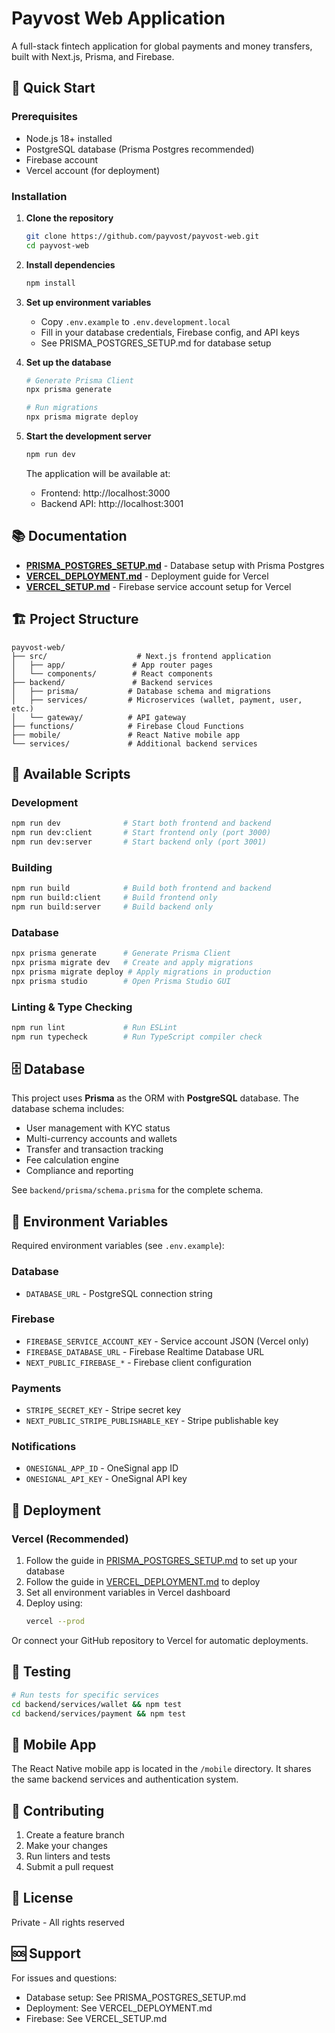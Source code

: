 # Payvost Web Application

A full-stack fintech application for global payments and money transfers, built with Next.js, Prisma, and Firebase.

## 🚀 Quick Start

### Prerequisites
- Node.js 18+ installed
- PostgreSQL database (Prisma Postgres recommended)
- Firebase account
- Vercel account (for deployment)

### Installation

1. **Clone the repository**
   ```bash
   git clone https://github.com/payvost/payvost-web.git
   cd payvost-web
   ```

2. **Install dependencies**
   ```bash
   npm install
   ```

3. **Set up environment variables**
   - Copy `.env.example` to `.env.development.local`
   - Fill in your database credentials, Firebase config, and API keys
   - See PRISMA_POSTGRES_SETUP.md for database setup

4. **Set up the database**
   ```bash
   # Generate Prisma Client
   npx prisma generate
   
   # Run migrations
   npx prisma migrate deploy
   ```

5. **Start the development server**
   ```bash
   npm run dev
   ```

   The application will be available at:
   - Frontend: http://localhost:3000
   - Backend API: http://localhost:3001

## 📚 Documentation

- **[PRISMA_POSTGRES_SETUP.md](PRISMA_POSTGRES_SETUP.md)** - Database setup with Prisma Postgres
- **[VERCEL_DEPLOYMENT.md](VERCEL_DEPLOYMENT.md)** - Deployment guide for Vercel
- **[VERCEL_SETUP.md](VERCEL_SETUP.md)** - Firebase service account setup for Vercel

## 🏗️ Project Structure

```
payvost-web/
├── src/                    # Next.js frontend application
│   ├── app/               # App router pages
│   └── components/        # React components
├── backend/               # Backend services
│   ├── prisma/           # Database schema and migrations
│   ├── services/         # Microservices (wallet, payment, user, etc.)
│   └── gateway/          # API gateway
├── functions/            # Firebase Cloud Functions
├── mobile/               # React Native mobile app
└── services/             # Additional backend services
```

## 🔧 Available Scripts

### Development
```bash
npm run dev              # Start both frontend and backend
npm run dev:client       # Start frontend only (port 3000)
npm run dev:server       # Start backend only (port 3001)
```

### Building
```bash
npm run build            # Build both frontend and backend
npm run build:client     # Build frontend only
npm run build:server     # Build backend only
```

### Database
```bash
npx prisma generate      # Generate Prisma Client
npx prisma migrate dev   # Create and apply migrations
npx prisma migrate deploy # Apply migrations in production
npx prisma studio        # Open Prisma Studio GUI
```

### Linting & Type Checking
```bash
npm run lint             # Run ESLint
npm run typecheck        # Run TypeScript compiler check
```

## 🗄️ Database

This project uses **Prisma** as the ORM with **PostgreSQL** database. The database schema includes:

- User management with KYC status
- Multi-currency accounts and wallets
- Transfer and transaction tracking
- Fee calculation engine
- Compliance and reporting

See `backend/prisma/schema.prisma` for the complete schema.

## 🔐 Environment Variables

Required environment variables (see `.env.example`):

### Database
- `DATABASE_URL` - PostgreSQL connection string

### Firebase
- `FIREBASE_SERVICE_ACCOUNT_KEY` - Service account JSON (Vercel only)
- `FIREBASE_DATABASE_URL` - Firebase Realtime Database URL
- `NEXT_PUBLIC_FIREBASE_*` - Firebase client configuration

### Payments
- `STRIPE_SECRET_KEY` - Stripe secret key
- `NEXT_PUBLIC_STRIPE_PUBLISHABLE_KEY` - Stripe publishable key

### Notifications
- `ONESIGNAL_APP_ID` - OneSignal app ID
- `ONESIGNAL_API_KEY` - OneSignal API key

## 🚢 Deployment

### Vercel (Recommended)

1. Follow the guide in [PRISMA_POSTGRES_SETUP.md](PRISMA_POSTGRES_SETUP.md) to set up your database
2. Follow the guide in [VERCEL_DEPLOYMENT.md](VERCEL_DEPLOYMENT.md) to deploy
3. Set all environment variables in Vercel dashboard
4. Deploy using:
   ```bash
   vercel --prod
   ```

Or connect your GitHub repository to Vercel for automatic deployments.

## 🧪 Testing

```bash
# Run tests for specific services
cd backend/services/wallet && npm test
cd backend/services/payment && npm test
```

## 📱 Mobile App

The React Native mobile app is located in the `/mobile` directory. It shares the same backend services and authentication system.

## 🤝 Contributing

1. Create a feature branch
2. Make your changes
3. Run linters and tests
4. Submit a pull request

## 📄 License

Private - All rights reserved

## 🆘 Support

For issues and questions:
- Database setup: See PRISMA_POSTGRES_SETUP.md
- Deployment: See VERCEL_DEPLOYMENT.md
- Firebase: See VERCEL_SETUP.md
